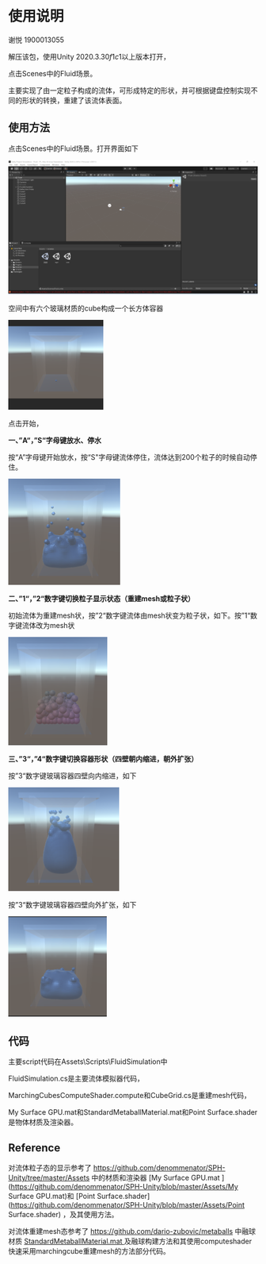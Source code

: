# 使用说明

谢悦 1900013055



解压该包，使用Unity $2020.3.30f1c1$​以上版本打开，

点击Scenes中的Fluid场景。

主要实现了由一定粒子构成的流体，可形成特定的形状，并可根据键盘控制实现不同的形状的转换，重建了该流体表面。

## 使用方法

点击Scenes中的Fluid场景。打开界面如下

![image-20220606000619083](images\image-20220606000619083.png)

空间中有六个玻璃材质的cube构成一个长方体容器

<img src="images\image-20220605232923650.png" alt="image-20220605232923650" style="zoom:33%;" />

点击开始，

**一、”A“，”S“字母键放水、停水**

按“A”字母键开始放水，按“S"字母键流体停住，流体达到200个粒子的时候自动停住。

<img src="images\image-20220605233756694.png" alt="image-20220605233756694" style="zoom:50%;" />

**二、”1“，”2“数字键切换粒子显示状态（重建mesh或粒子状）**

初始流体为重建mesh状，按”2“数字键流体由mesh状变为粒子状，如下。按”1“数字键流体改为mesh状

<img src="images\image-20220605233849564.png" alt="image-20220605233849564" style="zoom:50%;" />

**三、”3“，”4“数字键切换容器形状（四壁朝内缩进，朝外扩张）**

按”3“数字键玻璃容器四壁向内缩进，如下

<img src="images\image-20220605233623247.png" alt="image-20220605233623247" style="zoom:50%;" />

按”3“数字键玻璃容器四壁向外扩张，如下

<img src="images\image-20220605233701893.png" alt="image-20220605233701893" style="zoom:45%;" />

## 代码

主要script代码在Assets\Scripts\FluidSimulation中

FluidSimulation.cs是主要流体模拟器代码，

MarchingCubesComputeShader.compute和CubeGrid.cs是重建mesh代码，

My Surface GPU.mat和StandardMetaballMaterial.mat和Point Surface.shader是物体材质及渲染器。



## Reference

对流体粒子态的显示参考了 https://github.com/denommenator/SPH-Unity/tree/master/Assets 中的材质和渲染器 [My Surface GPU.mat ](https://github.com/denommenator/SPH-Unity/blob/master/Assets/My Surface GPU.mat)和 [Point Surface.shader](https://github.com/denommenator/SPH-Unity/blob/master/Assets/Point Surface.shader) ，及其使用方法。

对流体重建mesh态参考了 https://github.com/dario-zubovic/metaballs 中融球材质 [StandardMetaballMaterial.mat ](https://github.com/dario-zubovic/metaballs/blob/master/Assets/Materials/StandardMetaballMaterial.mat)及融球构建方法和其使用computeshader快速采用marchingcube重建mesh的方法部分代码。

